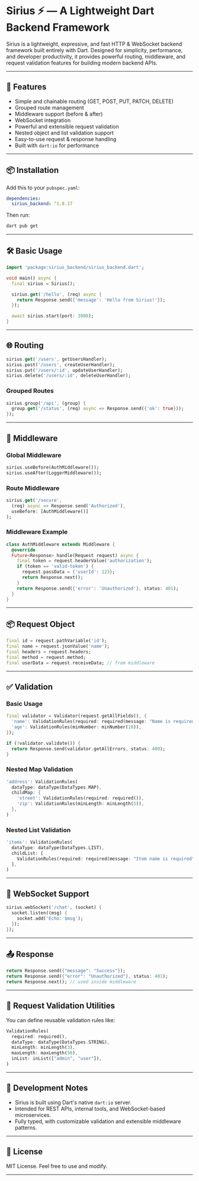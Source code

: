# Sirius ⚡ — A Lightweight Dart Backend Framework

Sirius is a lightweight, expressive, and fast HTTP & WebSocket backend framework built entirely with Dart. Designed for simplicity, performance, and developer productivity, it provides powerful routing, middleware, and request validation features for building modern backend APIs.

---

## 🚀 Features

- Simple and chainable routing (GET, POST, PUT, PATCH, DELETE)
- Grouped route management
- Middleware support (before & after)
- WebSocket integration
- Powerful and extensible request validation
- Nested object and list validation support
- Easy-to-use request & response handling
- Built with `dart:io` for performance

---

## 📦 Installation

Add this to your `pubspec.yaml`:

```yaml
dependencies:
  sirius_backend: ^1.0.17
```

Then run:

```bash
dart pub get
```

---

## 🛠️ Basic Usage

```dart
import 'package:sirius_backend/sirius_backend.dart';

void main() async {
  final sirius = Sirius();

  sirius.get('/hello', (req) async {
    return Response.send({'message': 'Hello from Sirius!'});
  });

  await sirius.start(port: 3000);
}
```

---

## 🌐 Routing

```dart
sirius.get('/users', getUsersHandler);
sirius.post('/users', createUserHandler);
sirius.put('/users/:id', updateUserHandler);
sirius.delete('/users/:id', deleteUserHandler);
```

### Grouped Routes

```dart
sirius.group('/api', (group) {
  group.get('/status', (req) async => Response.send({'ok': true}));
});
```

---

## 🔐 Middleware

### Global Middleware

```dart
sirius.useBefore(AuthMiddleware());
sirius.useAfter(LoggerMiddleware());
```

### Route Middleware

```dart
sirius.get('/secure',
  (req) async => Response.send('Authorized'),
  useBefore: [AuthMiddleware()]
);
```

### Middleware Example

```dart
class AuthMiddleware extends Middleware {
  @override
  Future<Response> handle(Request request) async {
    final token = request.headerValue('authorization');
    if (token == 'valid-token') {
      request.passData = {'userId': 123};
      return Response.next();
    }
    return Response.send({'error': 'Unauthorized'}, status: 401);
  }
}
```

---

## 📦 Request Object

```dart
final id = request.pathVariable('id');
final name = request.jsonValue('name');
final headers = request.headers;
final method = request.method;
final userData = request.receiveData; // from middleware
```

---

## ✅ Validation

### Basic Usage

```dart
final validator = Validator(request.getAllFields(), {
  'name': ValidationRules(required: required(message: "Name is required")),
  'age': ValidationRules(minNumber: minNumber(18)),
});

if (!validator.validate()) {
  return Response.send(validator.getAllErrors, status: 400);
}
```

### Nested Map Validation

```dart
'address': ValidationRules(
  dataType: dataType(DataTypes.MAP),
  childMap: {
    'street': ValidationRules(required: required()),
    'zip': ValidationRules(minLength: minLength(5)),
  },
)
```

### Nested List Validation

```dart
'items': ValidationRules(
  dataType: dataType(DataTypes.LIST),
  childList: [
    ValidationRules(required: required(message: "Item name is required")),
  ],
)
```

---

## 🔄 WebSocket Support

```dart
sirius.webSocket('/chat', (socket) {
  socket.listen((msg) {
    socket.add('Echo: $msg');
  });
});
```

---

## 📤 Response

```dart
return Response.send({"message": "Success"});
return Response.send({"error": "Unauthorized"}, status: 401);
return Response.next(); // used inside middleware
```

---

## 📄 Request Validation Utilities

You can define reusable validation rules like:

```dart
ValidationRules(
  required: required(),
  dataType: dataType(DataTypes.STRING),
  minLength: minLength(3),
  maxLength: maxLength(50),
  inList: inList(["admin", "user"]),
)
```

---

## 📌 Development Notes

- Sirius is built using Dart's native `dart:io` server.
- Intended for REST APIs, internal tools, and WebSocket-based microservices.
- Fully typed, with customizable validation and extensible middleware patterns.

---

## 📃 License

MIT License. Feel free to use and modify.

---
